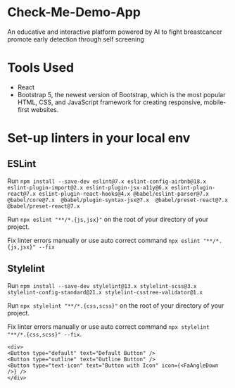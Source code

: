 # Check-Me-Demo-App

An educative and interactive platform powered by AI to fight breastcancer promote early detection through self screening

# Tools Used

- React
- Bootstrap 5, the newest version of Bootstrap, which is the most popular HTML, CSS, and JavaScript framework for creating responsive, mobile-first websites.

# Set-up linters in your local env

## ESLint

Run
`npm install --save-dev eslint@7.x eslint-config-airbnb@18.x eslint-plugin-import@2.x eslint-plugin-jsx-a11y@6.x eslint-plugin-react@7.x eslint-plugin-react-hooks@4.x @babel/eslint-parser@7.x @babel/core@7.x  @babel/plugin-syntax-jsx@7.x  @babel/preset-react@7.x @babel/preset-react@7.x`

Run `npx eslint "**/*.{js,jsx}"` on the root of your directory of your project.

Fix linter errors manually or use auto correct command `npx eslint "**/*.{js,jsx}" --fix`

## Stylelint

Run `npm install --save-dev stylelint@13.x stylelint-scss@3.x stylelint-config-standard@21.x stylelint-csstree-validator@1.x`

Run `npx stylelint "**/*.{css,scss}"` on the root of your directory of your project.

Fix linter errors manually or use auto correct command `npx stylelint "**/*.{css,scss}" --fix`.

```
<div>
<Button type="default" text="Default Button" />
<Button type="outline" text="Outline Button" />
<Button type="text-icon" text="Button with Icon" icon={<FaAngleDown />} />
</div>
```
